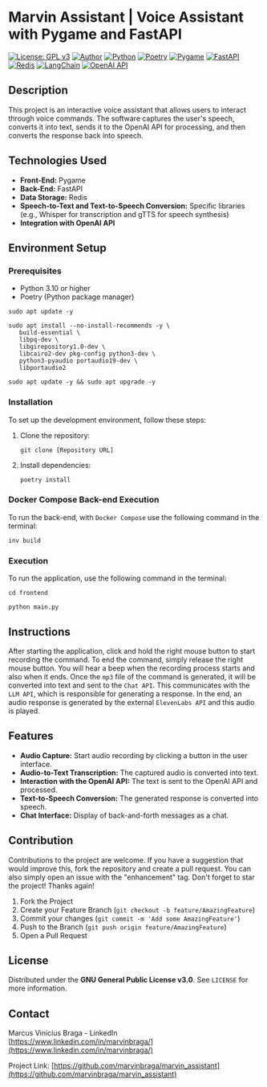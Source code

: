 # Marvin Assistant | Voice Assistant with Pygame and FastAPI

[![License: GPL v3](https://img.shields.io/badge/License-GPLv3-blue.svg)](https://www.gnu.org/licenses/gpl-3.0)
[![Author](https://img.shields.io/badge/author-Marcus%20Vinicius%20Braga-blue.svg)](https://www.linkedin.com/in/marvinbraga/)
[![Python](https://img.shields.io/badge/Python-3.10-blue.svg)](https://www.python.org/downloads/release/python-3100/)
[![Poetry](https://img.shields.io/badge/Poetry-1.1.6-blue.svg)](https://python-poetry.org/)
[![Pygame](https://img.shields.io/badge/Pygame-2.0.1-orange.svg)](https://www.pygame.org/news)
[![FastAPI](https://img.shields.io/badge/FastAPI-0.65.2-green.svg)](https://fastapi.tiangolo.com/)
[![Redis](https://img.shields.io/badge/Redis-6.2.5-red.svg)](https://redis.io/)
[![LangChain](https://img.shields.io/badge/LangChain%20Framework-latest-blue.svg)](https://github.com/langchain-ai/langchain)
[![OpenAI API](https://img.shields.io/badge/OpenAI%20API-0.28.1-orange.svg)](https://beta.openai.com/)

## Description

This project is an interactive voice assistant that allows users to interact through voice commands. The software
captures the user's speech, converts it into text, sends it to the OpenAI API for processing, and then converts the
response back into speech.

## Technologies Used

- **Front-End:** Pygame
- **Back-End:** FastAPI
- **Data Storage:** Redis
- **Speech-to-Text and Text-to-Speech Conversion:** Specific libraries (e.g., Whisper for transcription and gTTS for
  speech synthesis)
- **Integration with OpenAI API**

## Environment Setup

### Prerequisites

- Python 3.10 or higher
- Poetry (Python package manager)

```shell
sudo apt update -y 
```

```shell
sudo apt install --no-install-recommends -y \
   build-essential \
   libpq-dev \
   libgirepository1.0-dev \
   libcairo2-dev pkg-config python3-dev \
   python3-pyaudio portaudio19-dev \
   libportaudio2
```

```shell
sudo apt update -y && sudo apt upgrade -y
```

### Installation

To set up the development environment, follow these steps:

1. Clone the repository:
   ```shell
   git clone [Repository URL]
   ```
2. Install dependencies:
   ```shell
   poetry install
   ```

### Docker Compose Back-end Execution

To run the back-end, with `Docker Compose` use the following command in the terminal:

```shell
inv build
```

### Execution

To run the application, use the following command in the terminal:

```shell
cd frontend
```

```shell
python main.py
```

## Instructions

After starting the application, click and hold the right mouse button to start recording the command. To end the
command, simply release the right mouse button. You will hear a beep when the recording process starts and also when it
ends. Once the `mp3` file of the command is generated, it will be converted into text and sent to the `Chat API`. This
communicates with the `LLM API`, which is responsible for generating a response. In the end, an audio response is
generated by the external `ElevenLabs API` and this audio is played.

## Features

- **Audio Capture:** Start audio recording by clicking a button in the user interface.
- **Audio-to-Text Transcription:** The captured audio is converted into text.
- **Interaction with the OpenAI API:** The text is sent to the OpenAI API and processed.
- **Text-to-Speech Conversion:** The generated response is converted into speech.
- **Chat Interface:** Display of back-and-forth messages as a chat.

## Contribution

Contributions to the project are welcome. If you have a suggestion that would improve this, fork the repository and
create a pull request. You can also simply open an issue with the "enhancement" tag. Don't forget to star the project!
Thanks again!

1. Fork the Project
2. Create your Feature Branch (`git checkout -b feature/AmazingFeature`)
3. Commit your changes (`git commit -m 'Add some AmazingFeature'`)
4. Push to the Branch (`git push origin feature/AmazingFeature`)
5. Open a Pull Request

## License

Distributed under the **GNU General Public License v3.0**. See `LICENSE` for more information.

## Contact

Marcus Vinicius Braga - LinkedIn [https://www.linkedin.com/in/marvinbraga/](https://www.linkedin.com/in/marvinbraga/)

Project Link: [https://github.com/marvinbraga/marvin_assistant](https://github.com/marvinbraga/marvin_assistant)
